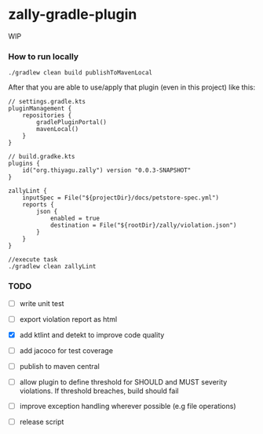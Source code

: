 # zally-gradle-plugin

WIP

### How to run locally 
```
./gradlew clean build publishToMavenLocal
```

After that you are able to use/apply that plugin (even in this project) like this:
```
// settings.gradle.kts
pluginManagement {
    repositories {
        gradlePluginPortal()
        mavenLocal()
    }
}

// build.gradke.kts
plugins {
    id("org.thiyagu.zally") version "0.0.3-SNAPSHOT"
}

zallyLint {
    inputSpec = File("${projectDir}/docs/petstore-spec.yml")
    reports {
        json {
            enabled = true
            destination = File("${rootDir}/zally/violation.json")
        }
    }
}

//execute task
./gradlew clean zallyLint

```

### TODO

- [ ] write unit test

- [ ] export violation report as html

- [x] add ktlint and detekt to improve code quality

- [ ] add jacoco for test coverage

- [ ] publish to maven central

- [ ] allow plugin to define threshold for SHOULD and MUST severity violations. If threshold breaches, build should fail

- [ ] improve exception handling wherever possible (e.g file operations)

- [ ] release script

